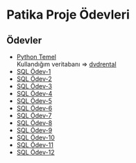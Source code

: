 # Patika Proje Ödevleri
## Ödevler
* [Python Temel](https://github.com/nurseda-diker/patika-workspace/blob/main/python_temel.py)<br>
Kullandığım veritabanı => [dvdrental](https://www.postgresqltutorial.com/wp-content/uploads/2019/05/dvdrental.zip)
* [SQL Ödev-1](https://github.com/nurseda-diker/patika-workspace/blob/main/sql-odev1.sql)<br>
* [SQL Ödev-2](https://github.com/nurseda-diker/patika-workspace/blob/main/sql-odev2.sql)<br>
* [SQL Ödev-3](https://github.com/nurseda-diker/patika-workspace/blob/main/sql-odev3.sql)<br>
* [SQL Ödev-4](https://github.com/nurseda-diker/patika-workspace/blob/main/sql-odev4.sql)<br>
* [SQL Ödev-5](https://github.com/nurseda-diker/patika-workspace/blob/main/sql-odev5.sql)<br>
* [SQL Ödev-6](https://github.com/nurseda-diker/patika-workspace/blob/main/sql-odev6.sql)<br>
* [SQL Ödev-7](https://github.com/nurseda-diker/patika-workspace/blob/main/sql-odev7.sql)<br>
* [SQL Ödev-8](https://github.com/nurseda-diker/patika-workspace/blob/main/sql-odev8.sql)<br>
* [SQL Ödev-9](https://github.com/nurseda-diker/patika-workspace/blob/main/sql-odev9.sql)<br>
* [SQL Ödev-10](https://github.com/nurseda-diker/patika-workspace/blob/main/sql-odev10.sql)<br>
* [SQL Ödev-11](https://github.com/nurseda-diker/patika-workspace/blob/main/sql-odev11.sql)<br>
* [SQL Ödev-12](https://github.com/nurseda-diker/patika-workspace/blob/main/sql-odev12.sql)<br>
